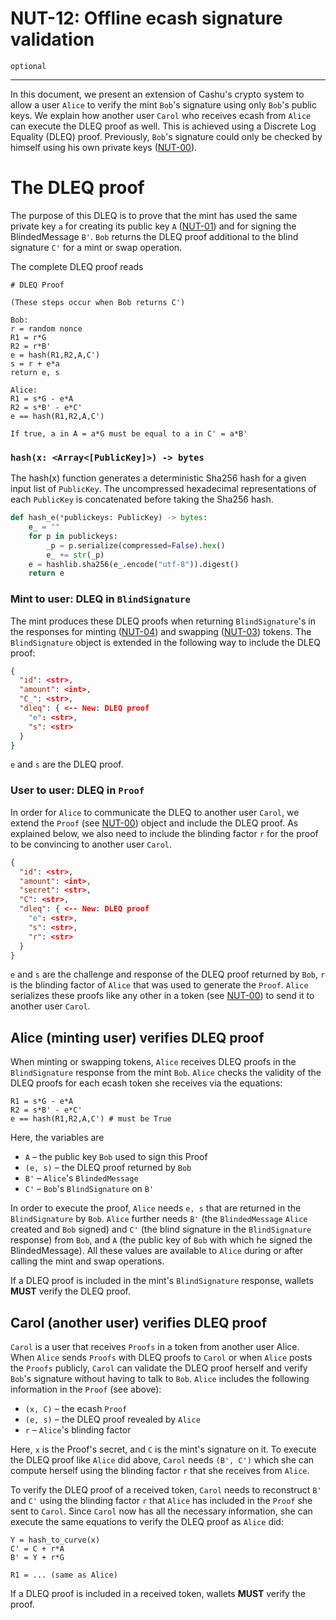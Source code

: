# NUT-12: Offline ecash signature validation

`optional`

---

In this document, we present an extension of Cashu's crypto system to allow a user `Alice` to verify the mint `Bob`'s signature using only `Bob`'s public keys. We explain how another user `Carol` who receives ecash from `Alice` can execute the DLEQ proof as well. This is achieved using a Discrete Log Equality (DLEQ) proof. Previously, `Bob`'s signature could only be checked by himself using his own private keys ([NUT-00](00)).

# The DLEQ proof

The purpose of this DLEQ is to prove that the mint has used the same private key `a` for creating its public key `A` ([NUT-01](01)) and for signing the BlindedMessage `B'`. `Bob` returns the DLEQ proof additional to the blind signature `C'` for a mint or swap operation.

The complete DLEQ proof reads

```
# DLEQ Proof

(These steps occur when Bob returns C')

Bob:
r = random nonce
R1 = r*G
R2 = r*B'
e = hash(R1,R2,A,C')
s = r + e*a
return e, s

Alice:
R1 = s*G - e*A
R2 = s*B' - e*C'
e == hash(R1,R2,A,C')

If true, a in A = a*G must be equal to a in C' = a*B'
```

### `hash(x: <Array<[PublicKey]>) -> bytes`

The hash(x) function generates a deterministic Sha256 hash for a given input list of `PublicKey`. The uncompressed hexadecimal representations of each `PublicKey` is concatenated before taking the Sha256 hash.

```python
def hash_e(*publickeys: PublicKey) -> bytes:
    e_ = ""
    for p in publickeys:
        _p = p.serialize(compressed=False).hex()
        e_ += str(_p)
    e = hashlib.sha256(e_.encode("utf-8")).digest()
    return e

```

### Mint to user: DLEQ in `BlindSignature`

The mint produces these DLEQ proofs when returning `BlindSignature`'s in the responses for minting ([NUT-04][04]) and swapping ([NUT-03][03]) tokens. The `BlindSignature` object is extended in the following way to include the DLEQ proof:

```json
{
  "id": <str>,
  "amount": <int>,
  "C_": <str>,
  "dleq": { <-- New: DLEQ proof
    "e": <str>,
    "s": <str>
  }
}

```

`e` and `s` are the DLEQ proof.

### User to user: DLEQ in `Proof`

In order for `Alice` to communicate the DLEQ to another user `Carol`, we extend the `Proof` (see [NUT-00](00)) object and include the DLEQ proof. As explained below, we also need to include the blinding factor `r` for the proof to be convincing to another user `Carol`.

```json
{
  "id": <str>,
  "amount": <int>,
  "secret": <str>,
  "C": <str>,
  "dleq": { <-- New: DLEQ proof
    "e": <str>,
    "s": <str>,
    "r": <str>
  }
}
```

`e` and `s` are the challenge and response of the DLEQ proof returned by `Bob`, `r` is the blinding factor of `Alice` that was used to generate the `Proof`. `Alice` serializes these proofs like any other in a token (see [NUT-00][00]) to send it to another user `Carol`.

## Alice (minting user) verifies DLEQ proof

When minting or swapping tokens, `Alice` receives DLEQ proofs in the `BlindSignature` response from the mint `Bob`. `Alice` checks the validity of the DLEQ proofs for each ecash token she receives via the equations:

```
R1 = s*G - e*A
R2 = s*B' - e*C'
e == hash(R1,R2,A,C') # must be True
```

Here, the variables are

- `A` – the public key `Bob` used to sign this Proof
- `(e, s)` – the DLEQ proof returned by `Bob`
- `B'` – `Alice`'s `BlindedMessage`
- `C'` – `Bob`'s `BlindSignature` on `B'`

In order to execute the proof, `Alice` needs `e, s` that are returned in the `BlindSignature` by `Bob`. `Alice` further needs `B'` (the `BlindedMessage` `Alice` created and `Bob` signed) and `C'` (the blind signature in the `BlindSignature` response) from `Bob`, and `A` (the public key of `Bob` with which he signed the BlindedMessage). All these values are available to `Alice` during or after calling the mint and swap operations.

If a DLEQ proof is included in the mint's `BlindSignature` response, wallets **MUST** verify the DLEQ proof.

## Carol (another user) verifies DLEQ proof

`Carol` is a user that receives `Proofs` in a token from another user Alice. When `Alice` sends `Proofs` with DLEQ proofs to `Carol` or when `Alice` posts the `Proofs` publicly, `Carol` can validate the DLEQ proof herself and verify `Bob`'s signature without having to talk to `Bob`. `Alice` includes the following information in the `Proof` (see above):

- `(x, C)` – the ecash `Proof`
- `(e, s)` – the DLEQ proof revealed by `Alice`
- `r` – `Alice`'s blinding factor

Here, `x` is the Proof's secret, and `C` is the mint's signature on it. To execute the DLEQ proof like `Alice` did above, `Carol` needs `(B', C')` which she can compute herself using the blinding factor `r` that she receives from `Alice`.

To verify the DLEQ proof of a received token, `Carol` needs to reconstruct `B'` and `C'` using the blinding factor `r` that `Alice` has included in the `Proof` she sent to `Carol`. Since `Carol` now has all the necessary information, she can execute the same equations to verify the DLEQ proof as `Alice` did:

```
Y = hash_to_curve(x)
C' = C + r*A
B' = Y + r*G

R1 = ... (same as Alice)
```

If a DLEQ proof is included in a received token, wallets **MUST** verify the proof.

[00]: 00.md
[01]: 01.md
[02]: 02.md
[03]: 03.md
[04]: 04.md
[05]: 05.md
[06]: 06.md
[07]: 07.md
[08]: 08.md
[09]: 09.md
[10]: 10.md
[11]: 11.md
[12]: 12.md
